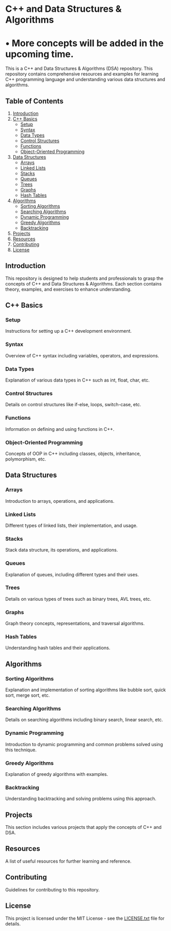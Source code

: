 # C++ and Data Structures & Algorithms

# • More concepts will be added in the upcoming time.

This is a C++ and Data Structures & Algorithms (DSA) repository. This repository contains comprehensive resources and examples for learning C++ programming language and understanding various data structures and algorithms.

## Table of Contents

1. [Introduction](#introduction)
2. [C++ Basics](#c-basics)
    - [Setup](#setup)
    - [Syntax](#syntax)
    - [Data Types](#data-types)
    - [Control Structures](#control-structures)
    - [Functions](#functions)
    - [Object-Oriented Programming](#object-oriented-programming)
3. [Data Structures](#data-structures)
    - [Arrays](#arrays)
    - [Linked Lists](#linked-lists)
    - [Stacks](#stacks)
    - [Queues](#queues)
    - [Trees](#trees)
    - [Graphs](#graphs)
    - [Hash Tables](#hash-tables)
4. [Algorithms](#algorithms)
    - [Sorting Algorithms](#sorting-algorithms)
    - [Searching Algorithms](#searching-algorithms)
    - [Dynamic Programming](#dynamic-programming)
    - [Greedy Algorithms](#greedy-algorithms)
    - [Backtracking](#backtracking)
5. [Projects](#projects)
6. [Resources](#resources)
7. [Contributing](#contributing)
8. [License](#license)

## Introduction

This repository is designed to help students and professionals to grasp the concepts of C++ and Data Structures & Algorithms. Each section contains theory, examples, and exercises to enhance understanding.

## C++ Basics

### Setup

Instructions for setting up a C++ development environment.

### Syntax

Overview of C++ syntax including variables, operators, and expressions.

### Data Types

Explanation of various data types in C++ such as int, float, char, etc.

### Control Structures

Details on control structures like if-else, loops, switch-case, etc.

### Functions

Information on defining and using functions in C++.

### Object-Oriented Programming

Concepts of OOP in C++ including classes, objects, inheritance, polymorphism, etc.

## Data Structures

### Arrays

Introduction to arrays, operations, and applications.

### Linked Lists

Different types of linked lists, their implementation, and usage.

### Stacks

Stack data structure, its operations, and applications.

### Queues

Explanation of queues, including different types and their uses.

### Trees

Details on various types of trees such as binary trees, AVL trees, etc.

### Graphs

Graph theory concepts, representations, and traversal algorithms.

### Hash Tables

Understanding hash tables and their applications.

## Algorithms

### Sorting Algorithms

Explanation and implementation of sorting algorithms like bubble sort, quick sort, merge sort, etc.

### Searching Algorithms

Details on searching algorithms including binary search, linear search, etc.

### Dynamic Programming

Introduction to dynamic programming and common problems solved using this technique.

### Greedy Algorithms

Explanation of greedy algorithms with examples.

### Backtracking

Understanding backtracking and solving problems using this approach.

## Projects

This section includes various projects that apply the concepts of C++ and DSA.

## Resources

A list of useful resources for further learning and reference.

## Contributing

Guidelines for contributing to this repository.

## License

This project is licensed under the MIT License - see the [LICENSE.txt](LICENSE.txt) file for details.